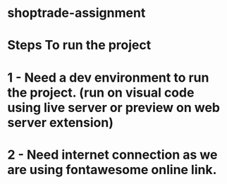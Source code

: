 # shoptrade-assignment
# Steps To run the project
# 1 - Need a dev environment to run the project. (run on visual code using live server or preview on web server extension)
# 2 - Need internet connection as we are using fontawesome online link.
